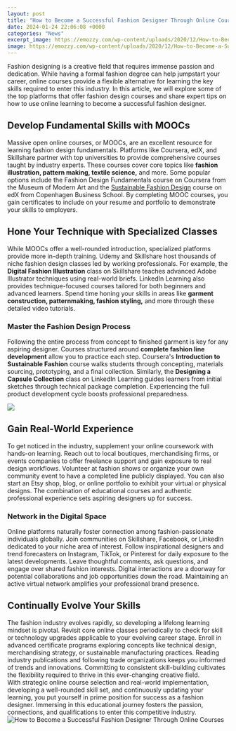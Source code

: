 ```yaml
---
layout: post
title: "How to Become a Successful Fashion Designer Through Online Courses"
date: 2024-01-24 22:06:08 +0000
categories: "News"
excerpt_image: https://emozzy.com/wp-content/uploads/2020/12/How-to-Become-a-Successful-Fashion-Designer-7.jpg
image: https://emozzy.com/wp-content/uploads/2020/12/How-to-Become-a-Successful-Fashion-Designer-7.jpg
---
```


Fashion designing is a creative field that requires immense passion and dedication. While having a formal fashion degree can help jumpstart your career, online courses provide a flexible alternative for learning the key skills required to enter this industry. In this article, we will explore some of the top platforms that offer fashion design courses and share expert tips on how to use online learning to become a successful fashion designer.
## Develop Fundamental Skills with MOOCs  
Massive open online courses, or MOOCs, are an excellent resource for learning fashion design fundamentals. Platforms like Coursera, edX, and Skillshare partner with top universities to provide comprehensive courses taught by industry experts. These courses cover core topics like **fashion illustration, pattern making, textile science,** and more. Some popular options include the Fashion Design Fundamentals course on Coursera from the Museum of Modern Art and the [Sustainable Fashion Design](https://store.fi.io.vn/collection/pitbull) course on edX from Copenhagen Business School. By completing MOOC courses, you gain certificates to include on your resume and portfolio to demonstrate your skills to employers.
## Hone Your Technique with Specialized Classes
While MOOCs offer a well-rounded introduction, specialized platforms provide more in-depth training. Udemy and Skillshare host thousands of niche fashion design classes led by working professionals. For example, the **Digital Fashion Illustration** class on Skillshare teaches advanced Adobe Illustrator techniques using real-world briefs. LinkedIn Learning also provides technique-focused courses tailored for both beginners and advanced learners. Spend time honing your skills in areas like **garment construction, patternmaking, fashion styling,** and more through these detailed video tutorials. 
### Master the Fashion Design Process
Following the entire process from concept to finished garment is key for any aspiring designer. Courses structured around **complete fashion line development** allow you to practice each step. Coursera's **Introduction to Sustainable Fashion** course walks students through concepting, materials sourcing, prototyping, and a final collection. Similarly, the **Designing a Capsule Collection** class on LinkedIn Learning guides learners from initial sketches through technical package completion. Experiencing the full product development cycle boosts professional preparedness.

![](https://www.thebalancecareers.com/thmb/PZEUHJQ0KkTDY_PdUIl_tiZ4oMk=/735x0/how-to-be-successful-as-a-fashion-designer-1986464-FINAL-5ba504d646e0fb0025be44f9.png)
## Gain Real-World Experience  
To get noticed in the industry, supplement your online coursework with hands-on learning. Reach out to local boutiques, merchandising firms, or events companies to offer freelance support and gain exposure to real design workflows. Volunteer at fashion shows or organize your own community event to have a completed line publicly displayed. You can also start an Etsy shop, blog, or online portfolio to exhibit your virtual or physical designs. The combination of educational courses and authentic professional experience sets aspiring designers up for success.  
### Network in the Digital Space
Online platforms naturally foster connection among fashion-passionate individuals globally. Join communities on Skillshare, Facebook, or LinkedIn dedicated to your niche area of interest. Follow inspirational designers and trend forecasters on Instagram, TikTok, or Pinterest for daily exposure to the latest developments. Leave thoughtful comments, ask questions, and engage over shared fashion interests. Digital interactions are a doorway for potential collaborations and job opportunities down the road. Maintaining an active virtual network amplifies your professional brand presence.
## Continually Evolve Your Skills 
The fashion industry evolves rapidly, so developing a lifelong learning mindset is pivotal. Revisit core online classes periodically to check for skill or technology upgrades applicable to your evolving career stage. Enroll in advanced certificate programs exploring concepts like technical design, merchandising strategy, or sustainable manufacturing practices. Reading industry publications and following trade organizations keeps you informed of trends and innovations. Committing to consistent skill-building cultivates the flexibility required to thrive in this ever-changing creative field.   
With strategic online course selection and real-world implementation, developing a well-rounded skill set, and continuously updating your learning, you put yourself in prime position for success as a fashion designer. Immersing in this educational journey fosters the passion, connections, and qualifications to enter this competitive industry.
![How to Become a Successful Fashion Designer Through Online Courses](https://emozzy.com/wp-content/uploads/2020/12/How-to-Become-a-Successful-Fashion-Designer-7.jpg)